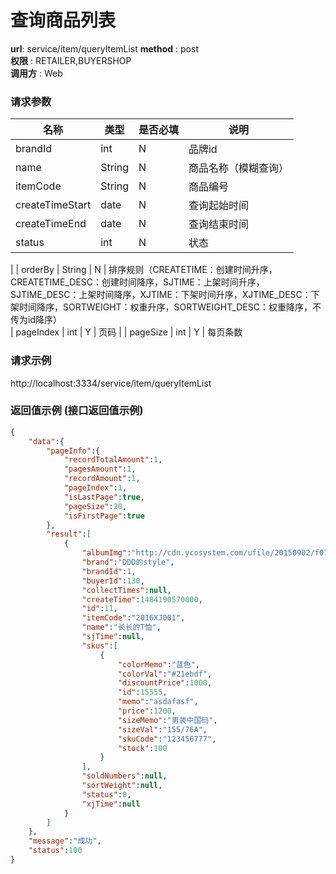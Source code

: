 查询商品列表
=======

**url**: service/item/queryItemList
**method** : post  
**权限** : RETAILER,BUYERSHOP  
**调用方** : Web

### 请求参数
|     名称  	 |  类型   | 是否必填  |             说明                                                   |
|------------|--------|----------|-------------------------------------------------------------------|
| brandId     | int    | N        | 品牌id   	                                                       |
| name       | String | N        | 商品名称（模糊查询）   	                                                       |
| itemCode     | String    | N        | 商品编号                                                           |
| createTimeStart     | date    | N        | 查询起始时间                                                          |
| createTimeEnd     | date    | N        | 查询结束时间                                                |
| status     | int    | N        | 状态
|
| orderBy     | String    | N        | 排序规则（CREATETIME：创建时间升序，CREATETIME_DESC：创建时间降序，SJTIME：上架时间升序，SJTIME_DESC：上架时间降序，XJTIME：下架时间升序，XJTIME_DESC：下架时间降序，SORTWEIGHT：权重升序，SORTWEIGHT_DESC：权重降序，不传为id降序）   
| pageIndex     | int    | Y        | 页码                                                |
| pageSize     | int    | Y        | 每页条数                                                

### 请求示例
http://localhost:3334/service/item/queryItemList

### 返回值示例 (接口返回值示例)

```json
{
    "data":{
        "pageInfo":{
            "recordTotalAmount":1,
            "pagesAmount":1,
            "recordAmount":1,
            "pageIndex":1,
            "isLastPage":true,
            "pageSize":20,
            "isFirstPage":true
        },
        "result":[
            {
                "albumImg":"http://cdn.ycosystem.com/ufile/20150902/f0796cc78d5a4f569576ed09ab0c3c61",
                "brand":"DDD的style",
                "brandId":1,
                "buyerId":130,
                "collectTimes":null,
                "createTime":1484190570000,
                "id":11,
                "itemCode":"2016XJ001",
                "name":"长长的T恤",
                "sjTime":null,
                "skus":[
                    {
                        "colorMemo":"蓝色",
                        "colorVal":"#21ebdf",
                        "discountPrice":1000,
                        "id":15555,
                        "memo":"asdafasf",
                        "price":1200,
                        "sizeMemo":"男装中国码",
                        "sizeVal":"155/76A",
                        "skuCode":"123456777",
                        "stock":100
                    }
                ],
                "soldNumbers":null,
                "sortWeight":null,
                "status":0,
                "xjTime":null
            }
        ]
    },
    "message":"成功",
    "status":100
}
```